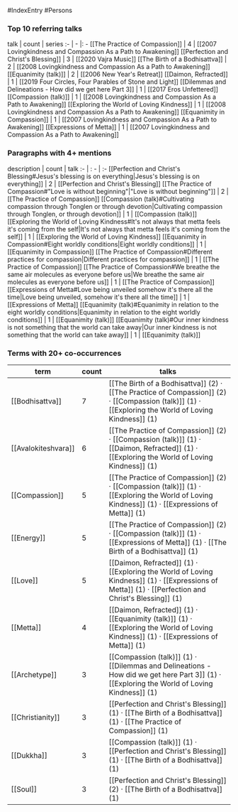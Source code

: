 #IndexEntry #Persons

### Top 10 referring talks
talk | count | series
:- | - |: -
[[The Practice of Compassion]] | 4 | [[2007 Lovingkindness and Compassion As a Path to Awakening]]
[[Perfection and Christ's Blessing]] | 3 | [[2020 Vajra Music]]
[[The Birth of a Bodhisattva]] | 2 | [[2008 Lovingkindness and Compassion As a Path to Awakening]]
[[Equanimity (talk)]] | 2 | [[2006 New Year's Retreat]]
[[Daimon, Refracted]] | 1 | [[2019 Four Circles, Four Parables of Stone and Light]]
[[Dilemmas and Delineations - How did we get here Part 3]] | 1 | [[2017 Eros Unfettered]]
[[Compassion (talk)]] | 1 | [[2008 Lovingkindness and Compassion As a Path to Awakening]]
[[Exploring the World of Loving Kindness]] | 1 | [[2008 Lovingkindness and Compassion As a Path to Awakening]]
[[Equanimity in Compassion]] | 1 | [[2007 Lovingkindness and Compassion As a Path to Awakening]]
[[Expressions of Metta]] | 1 | [[2007 Lovingkindness and Compassion As a Path to Awakening]]

### Paragraphs with 4+ mentions
description | count | talk
:- | : - | :-
[[Perfection and Christ's Blessing#Jesus's blessing is on everything\|Jesus's blessing is on everything]] | 2 | [[Perfection and Christ's Blessing]]
[[The Practice of Compassion#"Love is without beginning"\|"Love is without beginning"]] | 2 | [[The Practice of Compassion]]
[[Compassion (talk)#Cultivating compassion through Tonglen or through devotion\|Cultivating compassion through Tonglen, or through devotion]] | 1 | [[Compassion (talk)]]
[[Exploring the World of Loving Kindness#It's not always that metta feels it's coming from the self\|It's not always that metta feels it's coming from the self]] | 1 | [[Exploring the World of Loving Kindness]]
[[Equanimity in Compassion#Eight worldly conditions\|Eight worldly conditions]] | 1 | [[Equanimity in Compassion]]
[[The Practice of Compassion#Different practices for compassion\|Different practices for compassion]] | 1 | [[The Practice of Compassion]]
[[The Practice of Compassion#We breathe the same air molecules as everyone before us\|We breathe the same air molecules as everyone before us]] | 1 | [[The Practice of Compassion]]
[[Expressions of Metta#Love being unveiled somehow it's there all the time\|Love being unveiled, somehow it's there all the time]] | 1 | [[Expressions of Metta]]
[[Equanimity (talk)#Equanimity in relation to the eight worldly conditions\|Equanimity in relation to the eight worldly conditions]] | 1 | [[Equanimity (talk)]]
[[Equanimity (talk)#Our inner kindness is not something that the world can take away\|Our inner kindness is not something that the world can take away]] | 1 | [[Equanimity (talk)]]

### Terms with 20+ co-occurrences
term | count | talks
-|-|-
[[Bodhisattva]] | 7 | <span class="counts">[[The Birth of a Bodhisattva]] (2) · [[The Practice of Compassion]] (2) · [[Compassion (talk)]] (1) · [[Exploring the World of Loving Kindness]] (1)</span> 
[[Avalokiteshvara]] | 6 | <span class="counts">[[The Practice of Compassion]] (2) · [[Compassion (talk)]] (1) · [[Daimon, Refracted]] (1) · [[Exploring the World of Loving Kindness]] (1)</span> 
[[Compassion]] | 5 | <span class="counts">[[The Practice of Compassion]] (2) · [[Compassion (talk)]] (1) · [[Exploring the World of Loving Kindness]] (1) · [[Expressions of Metta]] (1)</span> 
[[Energy]] | 5 | <span class="counts">[[The Practice of Compassion]] (2) · [[Compassion (talk)]] (1) · [[Expressions of Metta]] (1) · [[The Birth of a Bodhisattva]] (1)</span> 
[[Love]] | 5 | <span class="counts">[[Daimon, Refracted]] (1) · [[Exploring the World of Loving Kindness]] (1) · [[Expressions of Metta]] (1) · [[Perfection and Christ's Blessing]] (1)</span> 
[[Metta]] | 4 | <span class="counts">[[Daimon, Refracted]] (1) · [[Equanimity (talk)]] (1) · [[Exploring the World of Loving Kindness]] (1) · [[Expressions of Metta]] (1)</span> 
[[Archetype]] | 3 | <span class="counts">[[Compassion (talk)]] (1) · [[Dilemmas and Delineations - How did we get here Part 3]] (1) · [[Exploring the World of Loving Kindness]] (1)</span> 
[[Christianity]] | 3 | <span class="counts">[[Perfection and Christ's Blessing]] (1) · [[The Birth of a Bodhisattva]] (1) · [[The Practice of Compassion]] (1)</span> 
[[Dukkha]] | 3 | <span class="counts">[[Compassion (talk)]] (1) · [[Perfection and Christ's Blessing]] (1) · [[The Birth of a Bodhisattva]] (1)</span> 
[[Soul]] | 3 | <span class="counts">[[Perfection and Christ's Blessing]] (2) · [[The Birth of a Bodhisattva]] (1)</span> 

